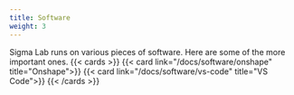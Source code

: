 ```yaml
---
title: Software
weight: 3
---
```

Sigma Lab runs on various pieces of software. Here are some of the more important ones.
{{< cards >}}
  {{< card link="/docs/software/onshape" title="Onshape">}}
  {{< card link="/docs/software/vs-code" title="VS Code">}}
{{< /cards >}}